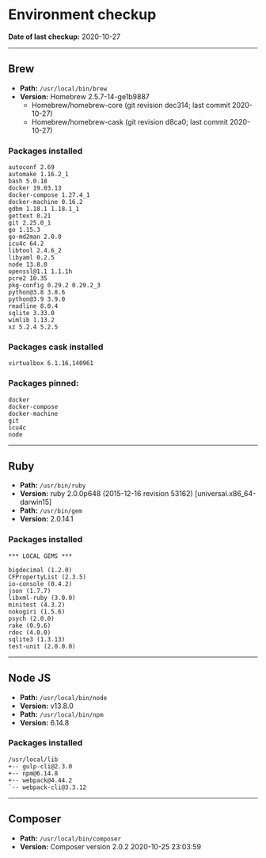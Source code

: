 # Environment checkup

**Date of last checkup:** 2020-10-27

---

## Brew

-   **Path:** `/usr/local/bin/brew`
-   **Version:** Homebrew 2.5.7-14-ge1b9887
    -   Homebrew/homebrew-core (git revision dec314; last commit 2020-10-27)
    -   Homebrew/homebrew-cask (git revision d8ca0; last commit 2020-10-27)

### Packages installed

```
autoconf 2.69
automake 1.16.2_1
bash 5.0.18
docker 19.03.13
docker-compose 1.27.4_1
docker-machine 0.16.2
gdbm 1.18.1 1.18.1_1
gettext 0.21
git 2.25.0_1
go 1.15.3
go-md2man 2.0.0
icu4c 64.2
libtool 2.4.6_2
libyaml 0.2.5
node 13.8.0
openssl@1.1 1.1.1h
pcre2 10.35
pkg-config 0.29.2 0.29.2_3
python@3.8 3.8.6
python@3.9 3.9.0
readline 8.0.4
sqlite 3.33.0
wimlib 1.13.2
xz 5.2.4 5.2.5
```

### Packages cask installed

```
virtualbox 6.1.16,140961
```

### Packages pinned:

```
docker
docker-compose
docker-machine
git
icu4c
node
```

---

## Ruby

-   **Path:** `/usr/bin/ruby`
-   **Version:** ruby 2.0.0p648 (2015-12-16 revision 53162) [universal.x86_64-darwin15]
-   **Path:** `/usr/bin/gem`
-   **Version:** 2.0.14.1

### Packages installed

```
*** LOCAL GEMS ***

bigdecimal (1.2.0)
CFPropertyList (2.3.5)
io-console (0.4.2)
json (1.7.7)
libxml-ruby (3.0.0)
minitest (4.3.2)
nokogiri (1.5.6)
psych (2.0.0)
rake (0.9.6)
rdoc (4.0.0)
sqlite3 (1.3.13)
test-unit (2.0.0.0)
```

---

## Node JS

-   **Path:** `/usr/local/bin/node`
-   **Version:** v13.8.0
-   **Path:** `/usr/local/bin/npm`
-   **Version:** 6.14.8

### Packages installed

```
/usr/local/lib
+-- gulp-cli@2.3.0
+-- npm@6.14.8
+-- webpack@4.44.2
`-- webpack-cli@3.3.12
```

---

## Composer

-   **Path:** `/usr/local/bin/composer`
-   **Version:** Composer version 2.0.2 2020-10-25 23:03:59
